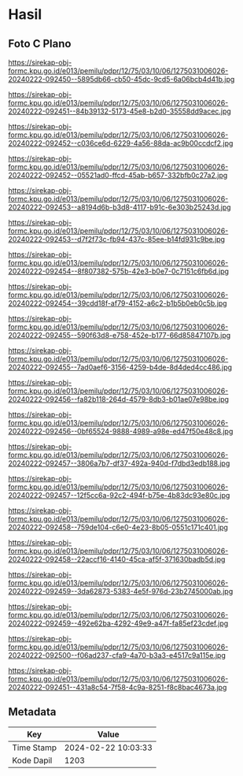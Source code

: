 # Hasil

## Foto C Plano

https://sirekap-obj-formc.kpu.go.id/e013/pemilu/pdpr/12/75/03/10/06/1275031006026-20240222-092450--5895db66-cb50-45dc-9cd5-6a06bcb4d41b.jpg

https://sirekap-obj-formc.kpu.go.id/e013/pemilu/pdpr/12/75/03/10/06/1275031006026-20240222-092451--84b39132-5173-45e8-b2d0-35558dd9acec.jpg

https://sirekap-obj-formc.kpu.go.id/e013/pemilu/pdpr/12/75/03/10/06/1275031006026-20240222-092452--c036ce6d-6229-4a56-88da-ac9b00ccdcf2.jpg

https://sirekap-obj-formc.kpu.go.id/e013/pemilu/pdpr/12/75/03/10/06/1275031006026-20240222-092452--05521ad0-ffcd-45ab-b657-332bfb0c27a2.jpg

https://sirekap-obj-formc.kpu.go.id/e013/pemilu/pdpr/12/75/03/10/06/1275031006026-20240222-092453--a8194d6b-b3d8-4117-b91c-6e303b25243d.jpg

https://sirekap-obj-formc.kpu.go.id/e013/pemilu/pdpr/12/75/03/10/06/1275031006026-20240222-092453--d7f2f73c-fb94-437c-85ee-b14fd931c9be.jpg

https://sirekap-obj-formc.kpu.go.id/e013/pemilu/pdpr/12/75/03/10/06/1275031006026-20240222-092454--8f807382-575b-42e3-b0e7-0c7151c6fb6d.jpg

https://sirekap-obj-formc.kpu.go.id/e013/pemilu/pdpr/12/75/03/10/06/1275031006026-20240222-092454--39cdd18f-af79-4152-a6c2-b1b5b0eb0c5b.jpg

https://sirekap-obj-formc.kpu.go.id/e013/pemilu/pdpr/12/75/03/10/06/1275031006026-20240222-092455--590f63d8-e758-452e-b177-66d85847107b.jpg

https://sirekap-obj-formc.kpu.go.id/e013/pemilu/pdpr/12/75/03/10/06/1275031006026-20240222-092455--7ad0aef6-3156-4259-b4de-8d4ded4cc486.jpg

https://sirekap-obj-formc.kpu.go.id/e013/pemilu/pdpr/12/75/03/10/06/1275031006026-20240222-092456--fa82b118-264d-4579-8db3-b01ae07e98be.jpg

https://sirekap-obj-formc.kpu.go.id/e013/pemilu/pdpr/12/75/03/10/06/1275031006026-20240222-092456--0bf65524-9888-4989-a98e-ed47f50e48c8.jpg

https://sirekap-obj-formc.kpu.go.id/e013/pemilu/pdpr/12/75/03/10/06/1275031006026-20240222-092457--3806a7b7-df37-492a-940d-f7dbd3edb188.jpg

https://sirekap-obj-formc.kpu.go.id/e013/pemilu/pdpr/12/75/03/10/06/1275031006026-20240222-092457--12f5cc6a-92c2-494f-b75e-4b83dc93e80c.jpg

https://sirekap-obj-formc.kpu.go.id/e013/pemilu/pdpr/12/75/03/10/06/1275031006026-20240222-092458--759de104-c6e0-4e23-8b05-0551c171c401.jpg

https://sirekap-obj-formc.kpu.go.id/e013/pemilu/pdpr/12/75/03/10/06/1275031006026-20240222-092458--22accf16-4140-45ca-af5f-371630badb5d.jpg

https://sirekap-obj-formc.kpu.go.id/e013/pemilu/pdpr/12/75/03/10/06/1275031006026-20240222-092459--3da62873-5383-4e5f-976d-23b2745000ab.jpg

https://sirekap-obj-formc.kpu.go.id/e013/pemilu/pdpr/12/75/03/10/06/1275031006026-20240222-092459--492e62ba-4292-49e9-a47f-fa85ef23cdef.jpg

https://sirekap-obj-formc.kpu.go.id/e013/pemilu/pdpr/12/75/03/10/06/1275031006026-20240222-092500--f06ad237-cfa9-4a70-b3a3-e4517c9a115e.jpg

https://sirekap-obj-formc.kpu.go.id/e013/pemilu/pdpr/12/75/03/10/06/1275031006026-20240222-092451--431a8c54-7f58-4c9a-8251-f8c8bac4673a.jpg


## Metadata

| Key        | Value               |
| ---------- | ------------------- |
| Time Stamp | 2024-02-22 10:03:33 |
| Kode Dapil | 1203                |



